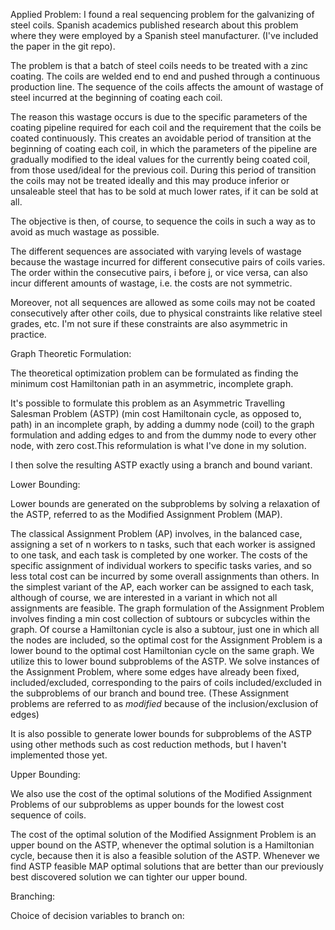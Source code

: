 
Applied Problem: 
I found a real sequencing problem for the galvanizing of steel coils. Spanish academics published research about this problem where they were employed by a Spanish steel manufacturer. (I've included the paper in the git repo).

The problem is that a batch of steel coils needs to be treated with a zinc coating. The coils are welded end to end
and pushed through a continuous production line. The sequence of the coils affects the amount of wastage of steel incurred at the beginning of coating each coil. 

The reason this wastage occurs is due to the specific parameters of the coating pipeline required for each coil and the requirement that the coils be coated continuously. This creates an avoidable period of transition at the beginning of coating each coil, in which the parameters of the pipeline are gradually modified to the ideal values for the currently being coated coil, from those used/ideal for the previous coil. During this period of transition the coils may not be treated ideally and this may produce inferior or unsaleable steel that has to be sold at much lower rates, if it can be sold at all.

The objective is then, of course, to sequence the coils in such a way as to avoid as much wastage as possible.

The different sequences are associated with varying levels of wastage because the wastage incurred for different consecutive pairs of coils varies. The order within the consecutive pairs, i before j, or vice versa, can also incur different amounts of wastage, i.e. the costs are not symmetric.

Moreover, not all sequences are allowed as some coils may not be coated consecutively after other coils, due to physical constraints like relative steel grades, etc. I'm not sure if these constraints are also asymmetric in practice.


Graph Theoretic Formulation:

The theoretical optimization problem can be formulated as finding the minimum cost Hamiltonian path in an asymmetric, incomplete graph.

It's possible to formulate this problem as an Asymmetric Travelling Salesman Problem (ASTP) (min cost Hamiltonain cycle, as opposed to, path) in an incomplete graph, by adding a dummy node (coil) to the graph formulation and adding edges to and from the dummy node to every other node, with zero cost.This reformulation is what I've done in my solution. 

I then solve the resulting ASTP exactly using a branch and bound variant.

Lower Bounding:

 Lower bounds are generated on the subproblems by solving a relaxation of the ASTP, referred to as the Modified Assignment Problem (MAP).

 The classical Assignment Problem (AP) involves, in the balanced case, assigning a set of n workers to n tasks, such that each worker is assigned to one task, and each task is completed by one worker. The costs of the specific assignment of individual workers to specific tasks varies, and so less total cost can be incurred by some overall assignments than others. In the simplest variant of the AP, each worker can be assigned to each task, although of course, we are interested in a variant in which not all assignments are feasible. The graph formulation of the Assignment Problem involves finding a min cost collection of subtours or subcycles within the graph. Of course a Hamiltonian cycle is also a subtour, just one in which all the nodes are included, so the optimal cost for the Assignment Problem is a lower bound to the optimal cost Hamiltonian cycle on the same graph. We utilize this to lower bound subproblems of the ASTP. We solve instances of the Assignment Problem, where some edges have already been fixed, included/excluded, corresponding to the pairs of coils included/excluded in the subproblems of our branch and bound tree. (These Assignment problems are referred to as *modified* because of the inclusion/exclusion of edges) 

It is also possible to generate lower bounds for subproblems of the ASTP using other methods such as cost reduction methods, but I haven't implemented those yet.

Upper Bounding:

We also use the cost of the optimal solutions of the Modified Assignment Problems of our subproblems as upper bounds for the lowest cost sequence of coils.

The cost of the optimal solution of the Modified Assignment Problem is an upper bound on the ASTP, whenever the optimal solution is a Hamiltonian cycle, because then it is also a feasible solution of the ASTP. Whenever we find ASTP feasible MAP optimal solutions that are better than our previously best discovered solution we can tighter our upper bound.

Branching:

Choice of decision variables to branch on:
